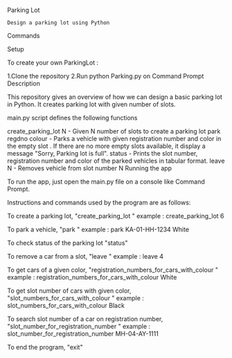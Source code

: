 Parking Lot

    Design a parking lot using Python

Commands

Setup

To create your own ParkingLot :

1.Clone the repository
2.Run python Parking.py on Command Prompt
Description

This repository gives an overview of how we can design a basic parking lot in Python. It creates parking lot with given number of slots.

main.py script defines the following functions

create_parking_lot N - Given N number of slots to create a parking lot
park regdno colour - Parks a vehicle with given registration number and color in the empty slot . If there are no more empty slots available, it display a message "Sorry, Parking lot is full".
status - Prints the slot number, registration number and color of the parked vehicles in tabular format.
leave N - Removes vehicle from slot number N
Running the app

To run the app, just open the main.py file on a console like Command Prompt.

Instructions and commands used by the program are as follows:

To create a parking lot, "create_parking_lot " example : create_parking_lot 6

To park a vehicle, "park " example : park KA-01-HH-1234 White

To check status of the parking lot "status"

To remove a car from a slot, "leave " example : leave 4

To get cars of a given color, "registration_numbers_for_cars_with_colour " example : registration_numbers_for_cars_with_colour White

To get slot number of cars with given color, "slot_numbers_for_cars_with_colour " example : slot_numbers_for_cars_with_colour Black

To search slot number of a car on registration number, "slot_number_for_registration_number " example : slot_number_for_registration_number MH-04-AY-1111

To end the program, "exit"
